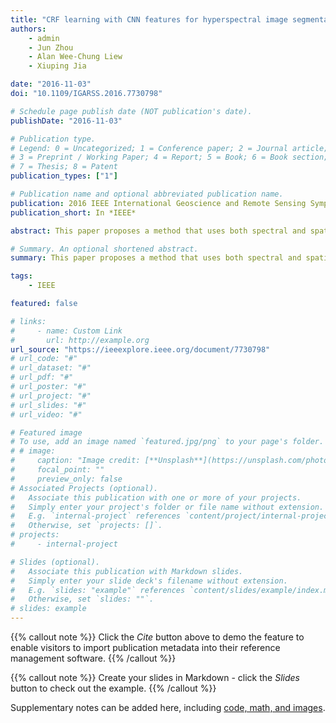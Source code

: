 ```yaml
---
title: "CRF learning with CNN features for hyperspectral image segmentation"
authors:
    - admin
    - Jun Zhou
    - Alan Wee-Chung Liew
    - Xiuping Jia

date: "2016-11-03"
doi: "10.1109/IGARSS.2016.7730798"

# Schedule page publish date (NOT publication's date).
publishDate: "2016-11-03"

# Publication type.
# Legend: 0 = Uncategorized; 1 = Conference paper; 2 = Journal article;
# 3 = Preprint / Working Paper; 4 = Report; 5 = Book; 6 = Book section;
# 7 = Thesis; 8 = Patent
publication_types: ["1"]

# Publication name and optional abbreviated publication name.
publication: 2016 IEEE International Geoscience and Remote Sensing Symposium (IGARSS)
publication_short: In *IEEE*

abstract: This paper proposes a method that uses both spectral and spatial information to segment remote sensing hyperspectral images. After a hyperspectral image is over-segmented into superpixels, a deep Convolutional Neural Network (CNN) is used to perform superpixel-level labelling. To further delineate objects from a hyperspectral scene, this paper attempts to combine the properties of CNN and Conditional Random Field (CRF). A mean-field approximation algorithm for CRF inference is used and formulated with Gaussian pairwise potentials as Recurrent Neural Network. This combined network is then plugged into the CNN which leads to a deep network that has robust characteristics of both CNN and CRF. Preliminary results suggest the usefulness of this framework to a promising extent.

# Summary. An optional shortened abstract.
summary: This paper proposes a method that uses both spectral and spatial information to segment remote sensing hyperspectral images. After a hyperspectral image is over-segmented into superpixels, a deep Convolutional Neural Network (CNN) is used to perform superpixel-level labelling. To further delineate objects from a hyperspectral scene, this paper attempts to combine the properties of CNN and Conditional Random Field (CRF). A mean-field approximation algorithm for CRF inference is used and formulated with Gaussian pairwise potentials as Recurrent Neural Network. This combined network is then plugged into the CNN which leads to a deep network that has robust characteristics of both CNN and CRF. Preliminary results suggest the usefulness of this framework to a promising extent.

tags:
    - IEEE

featured: false

# links:
#     - name: Custom Link
#       url: http://example.org
url_source: "https://ieeexplore.ieee.org/document/7730798"
# url_code: "#"
# url_dataset: "#"
# url_pdf: "#"
# url_poster: "#"
# url_project: "#"
# url_slides: "#"
# url_video: "#"

# Featured image
# To use, add an image named `featured.jpg/png` to your page's folder.
# # image:
#     caption: "Image credit: [**Unsplash**](https://unsplash.com/photos/pLCdAaMFLTE)"
#     focal_point: ""
#     preview_only: false
# Associated Projects (optional).
#   Associate this publication with one or more of your projects.
#   Simply enter your project's folder or file name without extension.
#   E.g. `internal-project` references `content/project/internal-project/index.md`.
#   Otherwise, set `projects: []`.
# projects:
#     - internal-project

# Slides (optional).
#   Associate this publication with Markdown slides.
#   Simply enter your slide deck's filename without extension.
#   E.g. `slides: "example"` references `content/slides/example/index.md`.
#   Otherwise, set `slides: ""`.
# slides: example
---
```


{{% callout note %}}
Click the _Cite_ button above to demo the feature to enable visitors to import publication metadata into their reference management software.
{{% /callout %}}

{{% callout note %}}
Create your slides in Markdown - click the _Slides_ button to check out the example.
{{% /callout %}}

Supplementary notes can be added here, including [code, math, and images](https://wowchemy.com/docs/writing-markdown-latex/).
